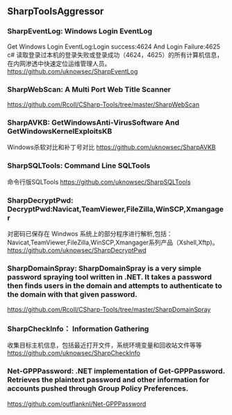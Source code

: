 ## SharpToolsAggressor



### SharpEventLog: Windows Login EventLog
  Get Windows Login EventLog:Login success:4624 And Login Failure:4625
  c# 读取登录过本机的登录失败或登录成功（4624，4625）的所有计算机信息，在内网渗透中快速定位运维管理人员。
  https://github.com/uknowsec/SharpEventLog
  
### SharpWebScan: A Multi Port Web Title Scanner
  https://github.com/RcoIl/CSharp-Tools/tree/master/SharpWebScan
  
  
### SharpAVKB: GetWindowsAnti-VirusSoftware And GetWindowsKernelExploitsKB
  Windows杀软对比和补丁号对比
  https://github.com/uknowsec/SharpAVKB
  
  
### SharpSQLTools: Command Line SQLTools
  命令行版SQLTools
  https://github.com/uknowsec/SharpSQLTools
  
  
### SharpDecryptPwd: DecryptPwd:Navicat,TeamViewer,FileZilla,WinSCP,Xmangager
  对密码已保存在 Windwos 系统上的部分程序进行解析,包括：Navicat,TeamViewer,FileZilla,WinSCP,Xmangager系列产品（Xshell,Xftp)。
  https://github.com/uknowsec/SharpDecryptPwd
  
  
### SharpDomainSpray: SharpDomainSpray is a very simple password spraying tool written in .NET. It takes a password then finds users in the domain and attempts to authenticate to the domain with that given password.
  https://github.com/RcoIl/CSharp-Tools/tree/master/SharpDomainSpray
  
  
### SharpCheckInfo： Information Gathering
  收集目标主机信息，包括最近打开文件，系统环境变量和回收站文件等等
  https://github.com/uknowsec/SharpCheckInfo
  
  
### Net-GPPPassword: .NET implementation of Get-GPPPassword. Retrieves the plaintext password and other information for accounts pushed through Group Policy Preferences.

  https://github.com/outflanknl/Net-GPPPassword


